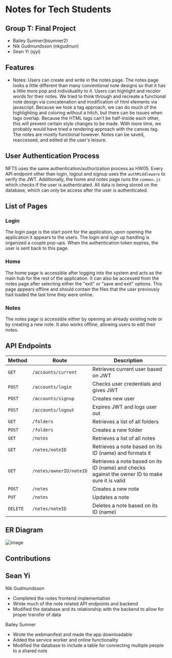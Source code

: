 # Notes for Tech Students
## Group T: Final Project
- Bailey Sumner(bsumner2)
- Nik Gudmundsson (nkgudmun)
- Sean Yi (sjyi)

## Features
- Notes: Users can create and write in the notes page. The notes page looks a little different than many conventional note designs so that it has a little more pop and individuality to it. Users can highlight and recolor words for their notes. We tried to think through and recreate a functional note design via concatenation and modification of html elements via javascript. Because we took a tag approach, we can do much of the highlighting and coloring without a hitch, but there can be issues when tags overlap. Because the HTML tags can't be half-inside each other, this will prevent certain style changes to be made. With more time, we probably would have tried a rendering approach with the canvas tag. The notes are mostly functional however. Notes can be saved, reaccessed, and edited at the user's leisure.

## User Authentication Process
NFTS uses the same authentication/authorization process as HW05. Every API endpoint other than login, logout and signup uses the `authMiddleware` to verify the JWT. Additionally, the home and notes page runs the `common.js` which checks if the user is authenticated. All data is being stored on the database, which can only be access after the user is authenticated.

## List of Pages
### Login
The login page is the start point for the application, upon opening the application it appears to the users. The login and sign up handling is organized a couple pop-ups. When the authentication token expires, the user is sent back to this page.

### Home
The home page is accessible after logging into the system and acts as the main hub for the rest of the application. It can also be accessed from the notes page after selecting either the "exit" or "save and exit" options. This page appears offline and should contain the files that the user previously had loaded the last time they were online.

### Notes
The notes page is accessible either by opening an already existing note or by creating a new note. It also works offline, allowing users to edit their notes.

## API Endpoints
Method | Route                 | Description
------ | --------------------- | ---------
`GET`   | `/accounts/current`              | Retrieves current user based on JWT 
`POST`   | `/accounts/login`               | Checks user credentials and gives JWT
`POST`   | `/accounts/signup`              | Creates new user
`POST`   | `/accounts/logout`              | Expires JWT and logs user out
`GET`    | `/folders`                | Retrieves a list of all folders
`POST`   | `/folders`                | Creates a new folder
`GET`    | `/notes`                  | Retrieves a list of all notes
`GET`    | `/notes/noteID`           | Retrieves a note based on its ID (name) and formats it
`GET`    | `/notes/ownerID/noteID`   | Retrieves a note based on its ID (name) and checks against the owner ID to make sure it is valid
`POST`   | `/notes`                  | Creates a new note
`PUT`    | `/notes`                  | Updates a note
`DELETE` | `/notes/noteID`           | Deletes a note based on its ID (name)


## ER Diagram 
![image](https://media.github.ncsu.edu/user/11406/files/8df17213-0e75-4da1-ad5e-74112166920d)

## Contributions  
Sean Yi 
- 

Nik Gudmundsson 
- Completed the notes frontend implementation
- Wrote much of the note related API endpoints and backend
- Modified the database and its relationship with the backend to allow for proper transfer of data

Bailey Sumner
- Wrote the webmanifest and made the app downloadable
- Added the service worker and online functionality
- Modified the database to include a table for connecting multiple people to a shared note
